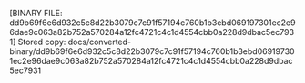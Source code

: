 [BINARY FILE: dd9b69f6e6d932c5c8d22b3079c7c91f57194c760b1b3ebd069197301ec2e96dae9c063a82b752a570284a12fc4721c4c1d4554cbb0a228d9dbac5ec7931]
Stored copy: docs/converted-binary/dd9b69f6e6d932c5c8d22b3079c7c91f57194c760b1b3ebd069197301ec2e96dae9c063a82b752a570284a12fc4721c4c1d4554cbb0a228d9dbac5ec7931

